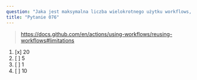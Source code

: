 ```yaml
---
question: "Jaka jest maksymalna liczba wielokrotnego użytku workflows, które można wywołać z jednego pliku workflow?"
title: "Pytanie 076"
---
```



> https://docs.github.com/en/actions/using-workflows/reusing-workflows#limitations
1. [x] 20
1. [ ] 5
1. [ ] 1
1. [ ] 10
